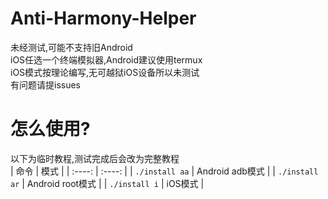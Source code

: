 # Anti-Harmony-Helper
未经测试,可能不支持旧Android  
iOS任选一个终端模拟器,Android建议使用termux  
iOS模式按理论编写,无可越狱iOS设备所以未测试  
有问题请提issues

# 怎么使用?
以下为临时教程,测试完成后会改为完整教程  
|   命令  | 模式  |
|  :----:  | :----:  |
| `./install aa`  | Android adb模式 |
| `./install ar`  | Android root模式 |
| `./install i`  | iOS模式 |